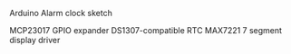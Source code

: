 Arduino Alarm clock sketch

MCP23017 GPIO expander
DS1307-compatible RTC
MAX7221 7 segment display driver
